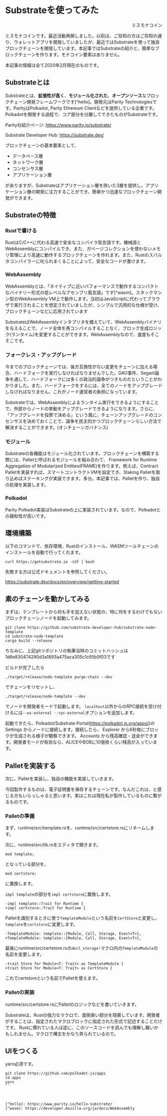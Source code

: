 # Substrateを使ってみた

<div style="text-align:right">ミスモナコイン</div>

ミスモナコインです。最近活動再開しました。以前は、ご存知の方はご存知の通り、ウォレットアプリを開発していましたが、最近ではSubstrateを使って独自ブロックチェーンを開発しています。本記事ではSubstrateの紹介と、簡単なブロックチェーンを作ります。モナコイン要素はありません。

本記事の情報は全て2020年2月現在のものです。

## Substrateとは

Substrateとは、**拡張性が高く**、**モジュール化された**、**オープンソース**なブロックチェーン開発フレームワークです[^hello]。開発元はParity Technologiesです。ParityはPolkadot, Parity Ethereum Clientなどを提供している企業です。Polkadotを開発する過程で、コア部分を分離してできたものがSubstrateです。

Parity社紹介ページ: https://www.parity.io/substrate/

Substrate Developer Hub: https://substrate.dev/

ブロックチェーンの基本要素として、

- データベース層
- ネットワーク層
- コンセンサス層
- アプリケーション層

がありますが、Substrateはアプリケーション層を除いた3層を提供し、アプリケーション層の開発に注力することができ、簡単かつ迅速なブロックチェーン開発ができます。

## Substrateの特徴

### Rustで書ける

RustはC/C++に代わる高速で安全なコンパイラ型言語です。機械語とWebAssemblyにコンパイルでき、また、ガベージコレクションを使わないメモリ管理により高速に動作するブロックチェーンを作れます。また、Rustのスパルタコンパイラーに叱られまくることによって、安全なコードが書けます。

### WebAssembly

WebAssemblyとは、「ネイティブに近いパフォーマンスで動作するコンパクトなバイナリー形式の低レベルなアセンブリ風言語」です[^wasm]。スタックマシン型のWebAssembly VM上で動作します。当初はJavaScriptに代わってブラウザで実行されることを想定されていましたが、シンプルで汎用的な仕様が受け、ブロックチェーンなどに応用されています

SubstrateはWebAssemblyインタプリタを備えていて、WebAssemblyバイナリを与えることで、ノード全体を再コンパイルすることなく、ブロック生成ロジック(ランタイム)を変更することができます。WebAssemblyなので、速度もそこそこです。

### フォークレス・アップグレード

今までのブロックチェーンでは、後方互換性がない変更をチェーンに加える場合、ハードフォークを実行しなければなりませんでした。DAO事件、Segwit論争を通して、ハードフォークには多くの政治的論争がつきものだということがわかりました。また、ハードフォークをするには、全てのノードをアップグレードしなければなりません。これがノード運営者の負担になっています。

Substrateでは、WebAssemblyによるランタイム実行をできるようにすることで、外部からノードの挙動をアップグレードできるようになります。さらに、「アップグレードを投票で決める」という風に、チェーンアップグレードのコンセンサスを決めておくことで、論争を民主的かつブロックチェーンらしい方法で解決することができます。(オンチェーンガバナンス)

### モジュール

Substrateの各機能はモジュール化されています。ブロックチェーンを構築する際には、Palletと呼ばれるモジュールを組み合わて、 Framework for Runtime Aggregation of Modularized Entities(FRAME)を作ります。例えば、Contract Palletを実装すれば、スマートコントラクトVMを設定でき、Staking Palletを取り込めばステーキングが実装できます。多分。本記事では、Palletを作り、独自の処理を実装します。

### Polkadot

Parity Polkadot実装はSubstrateの上に実装されています。なので、Polkadotとの親和性が高いです。

## 環境構築

以下のコマンドで、依存環境、Rustのインストール、WASMツールチェーンのインストールを自動で行ってくれます。
```
curl https://getsubstrate.io -sSf | bash
```

失敗する方は公式ドキュメントを参照してください。

https://substrate.dev/docs/en/overview/getting-started

## 素のチェーンを動かしてみる

まずは、テンプレートから何も手を加えない状態の、特に何をするわけでもないブロックチェーンノードを起動してみます。

```
git clone https://github.com/substrate-developer-hub/substrate-node-template
cd substrate-node-template
cargo build --release
```

ちなみに、上記gitリポジトリの執筆当時のコミットハッシュは1d6e830474290d3a1893a475aca305c1c65b5f03です

ビルドが完了したら

```
./target/release/node-template purge-chain --dev
```

でチェーンをリセットし、

```
./target/release/node-template --dev
```

でノードを開発者モードで起動します。
`localhost`以外からのRPC接続を受け付けるには`--ws-external --rpc-external`オプションを追加します。

起動できたら、Polkadot/Substrate Portal(https://polkadot.js.org/apps/)の Settings からノードに接続します。接続したら、 Explorer から6秒毎にブロックが生成される様子が観察できます。 Accounts から残高確認・送金ができます。開発者モードが有効なら、ALICEやBOBに10億枚くらい残高が入っています。

## Palletを実装する


次に、Palletを実装し、独自の機能を実装していきます。

今回製作するものは、電子証明書を保存するチェーンです。なんだこれは、と感じる方もいらっしゃると思います。実はこれは現在私が製作しているものに繋がるものです。

### Palletの準備

まず、runtime/src/template.rsを、runtime/src/certstore.rsにリネームします。

次に、runtime/src/lib.rsをエディタで開きます。

```
mod template;
```
となっている部分を、
```
mod certstore;
```
に置換します。

`impl template`の部分を`impl certstore`に置換します。
```
-impl template::Trait for Runtime {
+impl certstore::Trait for Runtime {
```

Palletを識別するときに使う`TemplateModule`という名前を`CertStore`と変更し、`template`を`certstore`に変更します。

```
-TemplateModule: template::{Module, Call, Storage, Event<T>},
+TemplateModule: template::{Module, Call, Storage, Event<T>},
```

最後にruntime/src/certstore.rsの`decl_storage!`マクロ内の`TemplateModule`の名前を変更します。

```
-trait Store for Module<T: Trait> as TemplateModule {
+trait Store for Module<T: Trait> as CertStore {
```

これでcertstoreという名前でPalletを使えます。

### Palletの実装

runtime/src/certstore.rsにPalletのロジックなどを書いていきます。

Substrateは、Rustの強力なマクロで、面倒臭い部分を隠蔽しています。開発者がすることは、指定されたマクロブロックに指定された形式で記述することだけです。
Rustに慣れている人は逆に、このソースコードを読んでも理解し難いかもしれません。マクロで構文をかなり弄られているので。



## UIをつくる

yarn必須です。


```
git clone https://github.com/polkadot-js/apps
cd apps
yarn
``



[^hello]: https://www.parity.io/hello-substrate/
[^wasm]: https://developer.mozilla.org/ja/docs/WebAssembly
